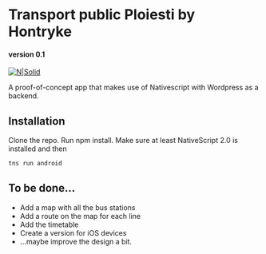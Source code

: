 # Transport public Ploiesti by Hontryke
#### version 0.1
[![N|Solid](http://hontryke.com/powered-by-hontryke.png)](http://hontryke.com/)

A proof-of-concept app that makes use of Nativescript with Wordpress as a backend. 
## Installation
Clone the repo. Run npm install. Make sure at least NativeScript 2.0 is installed and then 
```sh
tns run android
```
## To be done...
* Add a map with all the bus stations
* Add a route on the map for each line
* Add the timetable 
* Create a version for iOS devices
* ...maybe improve the design a bit.


